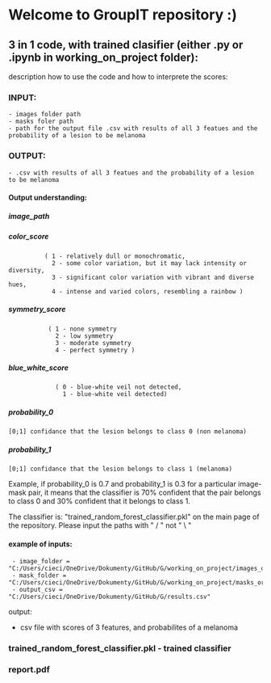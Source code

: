 # Welcome to GroupIT repository :)


## 3 in 1 code, with trained clasifier (either .py or .ipynb in working_on_project folder):
description how to use the code and how to interprete the scores:

### INPUT:
    - images folder path
    - masks foler path
    - path for the output file .csv with results of all 3 featues and the probability of a lesion to be melanoma
### OUTPUT:
    - .csv with results of all 3 featues and the probability of a lesion to be melanoma  

#### Output understanding:
##### image_path     
##### color_score   
              ( 1 - relatively dull or monochromatic,  
                2 - some color variation, but it may lack intensity or diversity,   
                3 - significant color variation with vibrant and diverse hues,   
                4 - intense and varied colors, resembling a rainbow )  
                 
##### symmetry_score 
               ( 1 - none symmetry      
                 2 - low symmetry        
                 3 - moderate symmetry       
                 4 - perfect symmetry )         
##### blue_white_score 
                 ( 0 - blue-white veil not detected,
                   1 - blue-white veil detected)  
  
##### probability_0 
    [0;1] confidance that the lesion belongs to class 0 (non melanoma)  
##### probability_1  
    [0;1] confidance that the lesion belongs to class 1 (melanoma)  
  
Example, if probability_0 is 0.7 and probability_1 is 0.3 for a particular image-mask pair, it means that the classifier is 70% confident that the pair belongs to class 0 and 30% confident that it belongs to class 1.
    
    
        
The classifier is: "trained_random_forest_classifier.pkl" on the main page of the repository.
Please input the paths with " / " not " \ "   
  
    
#### example of inputs:  
     - image_folder = "C:/Users/cieci/OneDrive/Dokumenty/GitHub/G/working_on_project/images_orginal"  
     - mask_folder = "C:/Users/cieci/OneDrive/Dokumenty/GitHub/G/working_on_project/masks_orginal"  
     - output_csv = "C:/Users/cieci/OneDrive/Dokumenty/GitHub/G/results.csv"  

  
output:
- csv file with scores of 3 features, and probabilites of a melanoma

 ### trained_random_forest_classifier.pkl  - trained classifier 
 ### report.pdf 
